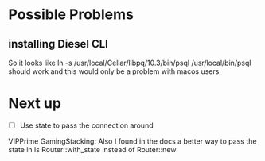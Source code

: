 # Possible Problems

## installing Diesel CLI

So it looks like ln -s /usr/local/Cellar/libpq/10.3/bin/psql /usr/local/bin/psql should work and this would only be a problem with macos users

# Next up

- [ ] Use state to pass the connection around


VIPPrime GamingStacking: Also I found in the docs a better way to pass the state in is Router::with_state instead of Router::new
